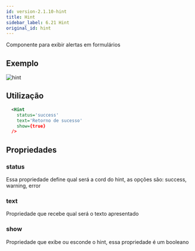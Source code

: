```yaml
---
id: version-2.1.10-hint
title: Hint
sidebar_label: 6.21 Hint
original_id: hint
---
```


Componente para exibir alertas em formulários

## Exemplo

![hint](assets/images_components/v2.0.0/hint.jpg)

## Utilização

```xml
  <Hint
    status='success'
    text='Retorno de sucesso'
    show={true}
  />
```

## Propriedades
### status
Essa propriedade define qual será a cord do hint, as opções são: success, warning, error

### text
Propriedade que recebe qual será o texto apresentado

### show
Propriedade que exibe ou esconde o hint, essa propriedade é um booleano
